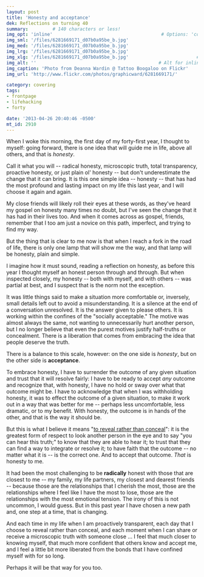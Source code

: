 ```yaml
---
layout: post
title: 'Honesty and acceptance'
dek: Reflections on turning 40 
summary:         # 140 characters or less!
img_opt: 'inline'                                        # Options: 'cover' or 'inlne' or 'none'
img_sml: '/files/6281669171_d07b0a95be_b.jpg'                          # Default on cover or inline
img_med: '/files/6281669171_d07b0a95be_b.jpg'                          # 640x512px cover, inline
img_lrg: '/files/6281669171_d07b0a95be_b.jpg'                          # 800x640px cover, inline
img_xlg: '/files/6281669171_d07b0a95be_b.jpg'                         # 1200x960px cover only
img_alt: ''                                             # Alt for inline
img_caption: 'Photo from Deanna Wardin @ Tattoo Boogaloo on Flickr'                                         # Caption for either
img_url: 'http://www.flickr.com/photos/graphicward/6281669171/'                                             # URL to original image

category: covering
tags:
- frontpage
- lifehacking
- forty 

date: '2013-04-26 20:40:46 -0500'
mt_id: 2910
---
```


When I woke this morning, the first day of my forty-first year, I thought to myself: going forward, there is one idea that will guide me in life, above all others, and that is _honesty_.

Call it what you will -- radical honesty, microscopic truth, total transparency, proactive honesty, or just plain ol' honesty -- but don't underestimate the change that it can bring. It is this one simple idea -- honesty -- that has had the most profound and lasting impact on my life this last year, and I will choose it again and again.

My close friends will likely roll their eyes at these words, as they've heard my gospel on honesty many times no doubt, but I've seen the change that it has had in their lives too. And when it comes across as gospel, friends, remember that I too am just a novice on this path, imperfect, and trying to find my way. 

But the thing that is clear to me now is that when I reach a fork in the road of life, there is only one lamp that will show me the way, and that lamp will be honesty, plain and simple.

I imagine how it must sound, reading a reflection on honesty, as before this year I thought myself an honest person through and through. But when inspected closely, my honesty -- both with myself, and with others -- was partial at best, and I suspect that is the norm not the exception. 

It was little things said to make a situation more comfortable or, inversely, small details left out to avoid a misunderstanding. It is a silence at the end of a conversation unresolved. It is the answer given to please others. It is working within the confines of the "socially acceptable." The motive was almost always the same, not wanting to unnecessarily hurt another person, but I no longer believe that even the purest motives justify half-truths or concealment. There is a liberation that comes from embracing the idea that people deserve the truth.

There is a balance to this scale, however: on the one side is _honesty_, but on the other side is **acceptance**. 

To embrace honesty, I have to surrender the outcome of any given situation and trust that it will resolve fairly: I have to be ready to accept _any_ outcome and recognize that, with honesty, I have no hold or sway over what that outcome might be. I have to acknowledge that when I was withholding honesty, it was to effect the outcome of a given situation, to make it work out in a way that was better for me -- perhaps less uncomfortable, less dramatic, or to my benefit. With honesty, the outcome is in hands of the other, and that is the way it should be.

But this is what I believe it means "[to reveal rather than conceal](http://www.goop.com/journal/be/169/co-committed)": it is the greatest form of respect to look another person in the eye and to say "you can hear this truth;" to know that they are able to hear it; to trust that they can find a way to integrate or resolve it; to have faith that the outcome -- no matter what it is -- is the correct one. And to accept that outcome. _That_ is honesty to me.

It had been the most challenging to be **radically** honest with those that are closest to me -- my family, my life partners, my closest and dearest friends -- because those are the relationships that I cherish the most, those are the relationships where I feel like I have the most to lose, those are the relationships with the most emotional tension. The irony of this is not uncommon, I would guess. But in this past year I have chosen a new path and, one step at a time, that is changing.

And each time in my life when I am proactively transparent, each day that I choose to reveal rather than conceal, and each moment when I can share or receive a microscopic truth with someone close ... I feel that much closer to knowing myself, that much more confident that others know and accept me, and I feel a little bit more liberated from the bonds that I have confined myself with for so long.

Perhaps it will be that way for you too.
